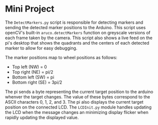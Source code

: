 # Mini Project
The `DetectMarkers.py` script is responsible for detecting markers and sending
the detected marker positions to the Arduino. This script uses openCV's built-in
`aruco.detectMarkers` function on greyscale versions of each frame taken by the
camera. This script also shows a live feed on the pi's desktop that shows the
quadrants and the centers of each detected marker to allow for easy debugging.

The marker positions map to wheel positions as follows:
- Top left (NW) = 0
- Top right (NE) = pi/2
- Bottom left (SW) = pi
- Bottom right (SE) = 3pi/2

The pi sends a byte representing the current target position to the arduino 
whenver the target changes. The value of these bytes correspond to the ASCII
characters 0, 1, 2, and 3. The pi also displays the current target position
on the connected LCD. The `LCDInit.py` module handles updating the LCD when the
message changes an minimizing display flicker when rapidly updating the 
displayed value.
